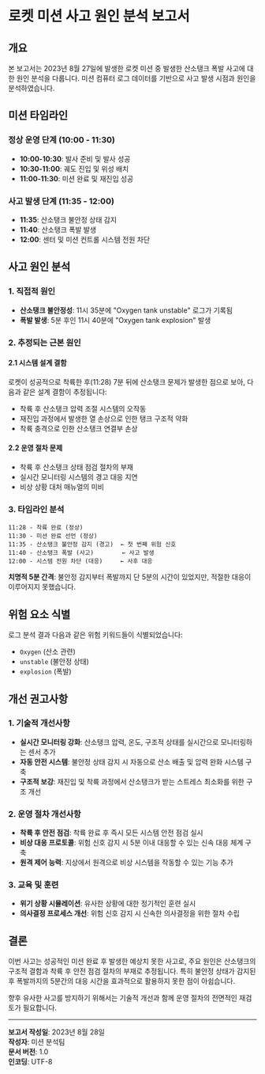 # 로켓 미션 사고 원인 분석 보고서

## 개요

본 보고서는 2023년 8월 27일에 발생한 로켓 미션 중 발생한 산소탱크 폭발 사고에 대한 원인 분석을 다룹니다. 미션 컴퓨터 로그 데이터를 기반으로 사고 발생 시점과 원인을 분석하였습니다.

## 미션 타임라인

### 정상 운영 단계 (10:00 - 11:30)
- **10:00-10:30**: 발사 준비 및 발사 성공
- **10:30-11:00**: 궤도 진입 및 위성 배치
- **11:00-11:30**: 미션 완료 및 재진입 성공

### 사고 발생 단계 (11:35 - 12:00)
- **11:35**: 산소탱크 불안정 상태 감지
- **11:40**: 산소탱크 폭발 발생
- **12:00**: 센터 및 미션 컨트롤 시스템 전원 차단

## 사고 원인 분석

### 1. 직접적 원인
- **산소탱크 불안정성**: 11시 35분에 "Oxygen tank unstable" 로그가 기록됨
- **폭발 발생**: 5분 후인 11시 40분에 "Oxygen tank explosion" 발생

### 2. 추정되는 근본 원인

#### 2.1 시스템 설계 결함
로켓이 성공적으로 착륙한 후(11:28) 7분 뒤에 산소탱크 문제가 발생한 점으로 보아, 다음과 같은 설계 결함이 추정됩니다:
- 착륙 후 산소탱크 압력 조절 시스템의 오작동
- 재진입 과정에서 발생한 열 손상으로 인한 탱크 구조적 약화
- 착륙 충격으로 인한 산소탱크 연결부 손상

#### 2.2 운영 절차 문제
- 착륙 후 산소탱크 상태 점검 절차의 부재
- 실시간 모니터링 시스템의 경고 대응 지연
- 비상 상황 대처 매뉴얼의 미비

### 3. 타임라인 분석

```
11:28 - 착륙 완료 (정상)
11:30 - 미션 완료 선언 (정상)
11:35 - 산소탱크 불안정 감지 (경고)  ← 첫 번째 위험 신호
11:40 - 산소탱크 폭발 (사고)        ← 사고 발생
12:00 - 시스템 전원 차단 (대응)     ← 사후 대응
```

**치명적 5분 간격**: 불안정 감지부터 폭발까지 단 5분의 시간이 있었지만, 적절한 대응이 이루어지지 못했습니다.

## 위험 요소 식별

로그 분석 결과 다음과 같은 위험 키워드들이 식별되었습니다:
- `Oxygen` (산소 관련)
- `unstable` (불안정 상태)
- `explosion` (폭발)

## 개선 권고사항

### 1. 기술적 개선사항
- **실시간 모니터링 강화**: 산소탱크 압력, 온도, 구조적 상태를 실시간으로 모니터링하는 센서 추가
- **자동 안전 시스템**: 불안정 상태 감지 시 자동으로 산소 배출 및 압력 완화 시스템 구축
- **구조적 보강**: 재진입 및 착륙 과정에서 산소탱크가 받는 스트레스 최소화를 위한 구조 개선

### 2. 운영 절차 개선사항
- **착륙 후 안전 점검**: 착륙 완료 후 즉시 모든 시스템 안전 점검 실시
- **비상 대응 프로토콜**: 위험 신호 감지 시 5분 이내 대응할 수 있는 신속 대응 체계 구축
- **원격 제어 능력**: 지상에서 원격으로 비상 시스템을 작동할 수 있는 기능 추가

### 3. 교육 및 훈련
- **위기 상황 시뮬레이션**: 유사한 상황에 대한 정기적인 훈련 실시
- **의사결정 프로세스 개선**: 위험 신호 감지 시 신속한 의사결정을 위한 절차 수립

## 결론

이번 사고는 성공적인 미션 완료 후 발생한 예상치 못한 사고로, 주요 원인은 산소탱크의 구조적 결함과 착륙 후 안전 점검 절차의 부재로 추정됩니다. 특히 불안정 상태가 감지된 후 폭발까지의 5분간의 대응 시간을 효과적으로 활용하지 못한 점이 아쉽습니다.

향후 유사한 사고를 방지하기 위해서는 기술적 개선과 함께 운영 절차의 전면적인 재검토가 필요합니다.

---

**보고서 작성일**: 2023년 8월 28일  
**작성자**: 미션 분석팀  
**문서 버전**: 1.0  
**인코딩**: UTF-8
